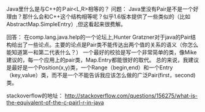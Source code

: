 Java里什么是与C++的Ｐair<L,R>相等的？
问题：
Java里没有Pair是不是一个好理由？那什么会和C++这个结构相等呢？似乎1.6版本提供了一些类似的（比如AbstractMap.SimpleEntry）,但这看起来很费解。

回答：
在comp.lang.java.help的一个论坛上,Hunter Gratzner对于java的Pair结构给出了一些论点。主要的论点是Pair类不能传达出两个值的关系的语义（你怎么能知道第一和第二代表什么？）
一个最好的校验是写一个非常简单的类，像Mike建议的，每一个应用上的pair类，Map.Entry都能很好的取代。
总的来说，我建议是最好是一个Position(x,y)类，一个Range（begin,end）和一个Entry（key,value）类，而不是一个不能告诉我应该怎么做的广泛Pair(first，second)类。

stackoverflow的地址：
http://stackoverflow.com/questions/156275/what-is-the-equivalent-of-the-c-pairl-r-in-java

